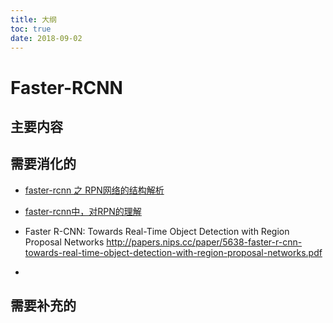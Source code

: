 ```yaml
---
title: 大纲
toc: true
date: 2018-09-02
---
```

# Faster-RCNN


## 主要内容







## 需要消化的


- [faster-rcnn 之 RPN网络的结构解析](https://blog.csdn.net/sloanqin/article/details/51545125)
- [faster-rcnn中，对RPN的理解](https://blog.csdn.net/ying86615791/article/details/72788414)

- Faster R-CNN: Towards Real-Time Object Detection with Region Proposal Networks http://papers.nips.cc/paper/5638-faster-r-cnn-towards-real-time-object-detection-with-region-proposal-networks.pdf

- [](https://arxiv.org/pdf/1506.01497.pdf)

## 需要补充的
